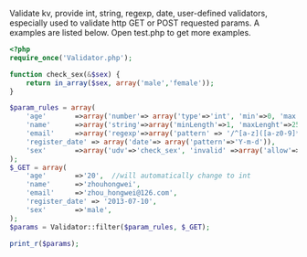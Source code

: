 
Validate kv, provide int, string, regexp, date, user-defined validators, especially used to validate http GET or POST requested params.
A examples are listed below. Open test.php to get more examples.

```php
<?php 
require_once('Validator.php');

function check_sex(&$sex) {
	return in_array($sex, array('male','female'));
}

$param_rules = array(
	'age'		=>array('number'=> array('type'=>'int', 'min'=>0, 'max'=>130, 'error_msg'=>'年龄必须为整数[0,133]')),
	'name'		=>array('string'=>array('minLength'=>1, 'maxLenght'=>256, 'error_msg'=>'用户名长度为[1,256]')),
	'email'		=>array('regexp'=>array('pattern' => '/^[a-z]([a-z0-9]*[-_\.]?[a-z0-9]+)*@([a-z0-9]*[-_]?[a-z0-9]+)+[\.][a-z]{2,3}([\.][a-z]{2})?$/i', 'error_msg'=>'邮箱格式不正确')),
	'register_date' => array('date'=> array('pattern'=>'Y-m-d')),
	'sex' 		=>array('udv'=>'check_sex', 'invalid' =>array('allow'=>true, 'default'=>'male')), //if invalid, set a default value	
);
$_GET = array(
	'age'		=>'20',  //will automatically change to int
	'name'		=>'zhouhongwei',
	'email'		=>'zhou_hongwei@126.com',
	'register_date' => '2013-07-10',
	'sex'		=>'male',
);
$params = Validator::filter($param_rules, $_GET);

print_r($params);
```
